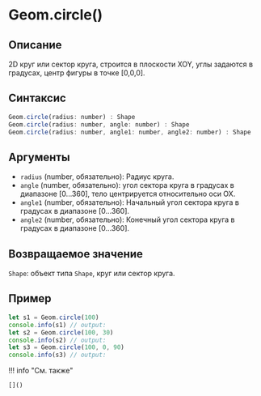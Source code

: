 # Geom.circle()

## Описание
2D круг или сектор круга, строится в плоскости XOY, углы задаются в градусах, центр фигуры в точке [0,0,0].

## Синтаксис
```javascript
Geom.circle(radius: number) : Shape
Geom.circle(radius: number, angle: number) : Shape
Geom.circle(radius: number, angle1: number, angle2: number) : Shape
```

## Аргументы
- `radius` (number, обязательно): Радиус круга.
- `angle` (number, обязательно): угол сектора круга в градусах в диапазоне [0...360], тело центрируется относительно оси OX.
- `angle1` (number, обязательно): Начальный угол сектора круга в градусах в диапазоне [0...360].
- `angle2` (number, обязательно): Конечный угол сектора круга в градусах в диапазоне [0...360].

## Возвращаемое значение
`Shape`: объект типа `Shape`, круг или сектор круга.

## Пример
```javascript linenums="1"
let s1 = Geom.circle(100)
console.info(s1) // output:
let s2 = Geom.circle(100, 30)
console.info(s2) // output:
let s3 = Geom.circle(100, 0, 90)
console.info(s3) // output:
```

!!! info "См. также"

    []()

